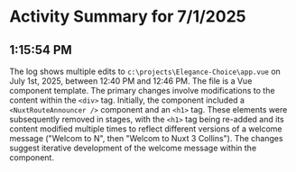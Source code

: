 # Activity Summary for 7/1/2025

## 1:15:54 PM
The log shows multiple edits to `c:\projects\Elegance-Choice\app.vue` on July 1st, 2025, between 12:40 PM and 12:46 PM.  The file is a Vue component template.  The primary changes involve modifications to the content within the `<div>` tag.  Initially, the component included a `<NuxtRouteAnnouncer />` component and an `<h1>` tag.  These elements were subsequently removed in stages, with the `<h1>` tag being re-added and its content modified multiple times to reflect different versions of a welcome message ("Welcom to N", then "Welcom to Nuxt 3 Collins").  The changes suggest iterative development of the welcome message within the component.

